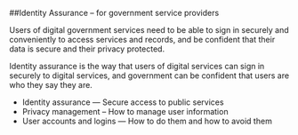 ##Identity Assurance – for government service providers
 
Users of digital government services need to be able to sign in securely and conveniently to access services and records, and be confident that their data is secure and their privacy protected.
 
Identity assurance is the way that users of digital services can sign in securely to digital services, and government can be confident that users are who they say they are.
 
- Identity assurance — Secure access to public services
- Privacy management – How to manage user information 
- User accounts and logins — How to do them and how to avoid them

